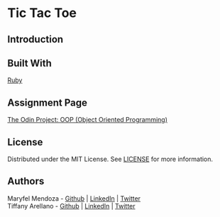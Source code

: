 # Tic Tac Toe

## Introduction


## Built With
[Ruby](https://www.ruby-lang.org/en/)

## Assignment Page
[The Odin Project: OOP (Object Oriented Programming)](https://www.theodinproject.com/courses/ruby-programming/lessons/oop)

## License
Distributed under the MIT License. See [LICENSE](https://github.com/yirano/mv-09-ruby-bubblesort/blob/master/LICENSE) for more information.

## Authors
Maryfel Mendoza - [Github](https://github.com/maryfelmendoza) | [LinkedIn](https://www.linkedin.com/in/maryfelmendoza/detail/recent-activity/posts/) | [Twitter](https://twitter.com/maryfelmendoza)<br />
Tiffany Arellano - [Github](https://github.com/yirano) | [LinkedIn](https://www.linkedin.com/in/yt-arellano/) | [Twitter](https://twitter.com/yiirano)